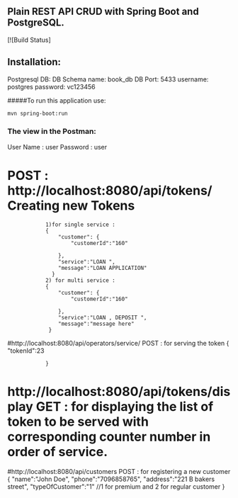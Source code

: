 ## Plain REST API CRUD with Spring Boot and PostgreSQL.


[![Build Status]

## Installation:
Postgresql DB:
DB Schema name: book_db
DB Port: 5433
username: postgres
password: vc123456

#####To run this application use:

```bash
mvn spring-boot:run
```

### The view in the Postman:


User Name : user
Password : user



# POST : http://localhost:8080/api/tokens/ Creating new Tokens

                1)for single service :
                {
                  	"customer": {
                  		"customerId":"160"
                  		
                  	},
                  	"service":"LOAN ",
                  	"message":"LOAN APPLICATION"
                  }
                2) for multi service : 
                {
                    "customer": {
                        "customerId":"160"
                        
                    },
                    "service":"LOAN , DEPOSIT ",
                    "message":"message here"
                 }

#http://localhost:8080/api/operators/service/ POST : for serving the token
                {
                	"tokenId":23
                
                }


# http://localhost:8080/api/tokens/display GET : for displaying the list of token to be served with corresponding counter number in order of service.


#http://localhost:8080/api/customers POST : for registering a new customer
                {
                    "name":"John Doe",
                    "phone":"7096858765",
                    "address":"221 B bakers street",
                    "typeOfCustomer":"1" //1 for premium and 2 for regular customer
                }